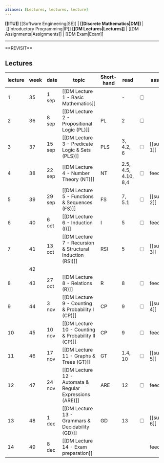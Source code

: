 ```yaml
---
aliases: [Lectures, lectures, lecture]
---
```


**[[ITU]]**
[[Software Engineering|SE]] | **[[Discrete Mathematics|DM]]** | [[Introductory Programming|IP]]
**[[DM Lectures|Lectures]]** | [[DM Assignments|Assignments]] | [[DM Exam|Exam]]

---
==REVISIT==

## Lectures

| lecture | week | date   | topic                                                     | Short-hand | read                |                         | assignment       |                         |
| ------- | ---- | ------ | --------------------------------------------------------- | ---------- | ------------------- | ----------------------- | ---------------- | ----------------------- |
| 1       | 35   | 1 sep  | [[DM Lecture 1 - Basic Mathematics]]                      |            | -                   | <input type="checkbox"> |                  |                         |
| 2       | 36   | 8 sep  | [[DM Lecture 2 - Propositional Logic (PL)]]               | PL         | 2                   | <input type="checkbox"> |                  |                         |
| 3       | 37   | 15 sep | [[DM Lecture 3 - Predicate Logic & Sets (PLS)]]           | PLS        | 3, 4.2, 6           | <input type="checkbox"> | [[submission 1]] | <input type="checkbox"> |
| 4       | 38   | 22 sep | [[DM Lecture 4 - Number Theory (NT)]]                     | NT         | 2.5, 4.5, 4.10, 8,4 | <input type="checkbox"> | feedback 1       | <input type="checkbox"> |
| 5       | 39   | 29 sep | [[DM Lecture 5 - Functions & Sequences (FS)]]             | FS         | 7, 5.1              | <input type="checkbox"> | [[submission 2]] | &check;                 |
| 6       | 40   | 6 oct  | [[DM Lecture 6 - Induction (I)]]                          | I          | 5                   | <input type="checkbox"> | feedback 2       | <input type="checkbox"> | 
| 7       | 41   | 13 oct | [[DM Lecture 7 - Recursion & Structural Induction (RSI)]] | RSI        | 5                   | <input type="checkbox"> | [[submission 3]] | <input type="checkbox"> |
|         | 42   |        |                                                           |            |                     |                         |                  |                         |
| 8       | 43   | 27 oct | [[DM Lecture 8 - Relations (R)]]                          | R          | 8                   | <input type="checkbox"> | feedback 3       | <input type="checkbox"> |
| 9       | 44   | 3 nov  | [[DM Lecture 9 - Counting & Probability I (CP)]]          | CP         | 9                   | <input type="checkbox"> | [[submission 4]] | <input type="checkbox"> |
| 10      | 45   | 10 nov | [[DM Lecture 10 - Counting & Probability II (CP)]]        | CP         | 9                   | <input type="checkbox"> | feedback 4       | <input type="checkbox"> |
| 11      | 46   | 17 nov | [[DM Lecture 11 - Graphs & Trees (GT)]]                   | GT         | 1.4, 10             | <input type="checkbox"> | [[submission 5]] | <input type="checkbox"> |
| 12      | 47   | 24 nov | [[DM Lecture 12 - Automata & Regular Expressions (ARE)]]  | ARE        | 12                  | <input type="checkbox"> | feedback 5       | <input type="checkbox"> |
| 13      | 48   | 1 dec  | [[DM Lecture 13 - Grammars & Decidability (GD)]]          | GD         | 13                  | <input type="checkbox"> | [[submission 6]] | <input type="checkbox"> |
| 14      | 49   | 8 dec  | [[DM Lecture 14 - Exam preparation]]                      |            |                     |                         | feedback 6       | <input type="checkbox"> |

